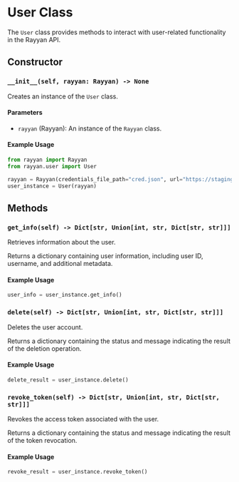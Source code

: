 # User Class

The `User` class provides methods to interact with user-related functionality in the Rayyan API.

## Constructor

### `__init__(self, rayyan: Rayyan) -> None`

Creates an instance of the `User` class.

#### Parameters

- `rayyan` (Rayyan): An instance of the `Rayyan` class.

#### Example Usage

```python
from rayyan import Rayyan
from rayyan.user import User

rayyan = Rayyan(credentials_file_path="cred.json", url="https://staging.rayyan.ai")
user_instance = User(rayyan)
```

## Methods

### `get_info(self) -> Dict[str, Union[int, str, Dict[str, str]]]`

Retrieves information about the user.

Returns a dictionary containing user information, including user ID, username, and additional metadata.

#### Example Usage

```python
user_info = user_instance.get_info()
```

### `delete(self) -> Dict[str, Union[int, str, Dict[str, str]]]`

Deletes the user account.

Returns a dictionary containing the status and message indicating the result of the deletion operation.

#### Example Usage

```python
delete_result = user_instance.delete()
```

### `revoke_token(self) -> Dict[str, Union[int, str, Dict[str, str]]]`

Revokes the access token associated with the user.

Returns a dictionary containing the status and message indicating the result of the token revocation.

#### Example Usage

```python
revoke_result = user_instance.revoke_token()
```
